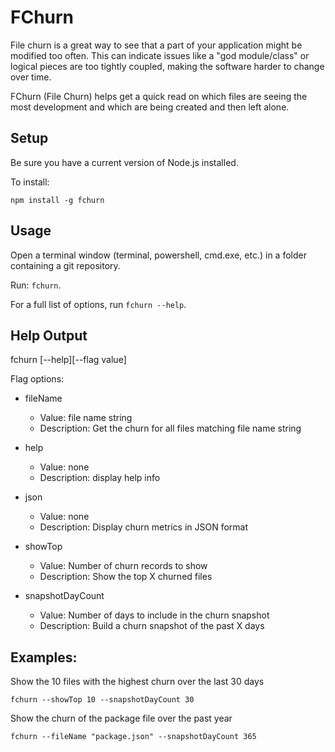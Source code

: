 # FChurn #

File churn is a great way to see that a part of your application might be modified too often.  This can indicate issues like a "god module/class" or logical pieces are too tightly coupled, making the software harder to change over time.

FChurn (File Churn) helps get a quick read on which files are seeing the most development and which are being created and then left alone.

## Setup ##

Be sure you have a current version of Node.js installed.

To install:

`npm install -g fchurn`

## Usage ##

Open a terminal window (terminal, powershell, cmd.exe, etc.) in a folder containing a git repository.

Run: `fchurn`.

For a full list of options, run `fchurn --help`.

## Help Output ##

fchurn [--help][--flag value]

Flag options:

- fileName
    - Value: file name string
    - Description: Get the churn for all files matching file name string

- help
    - Value: none
    - Description: display help info

- json
    - Value: none
    - Description: Display churn metrics in JSON format

- showTop
    - Value: Number of churn records to show
    - Description: Show the top X churned files

- snapshotDayCount
    - Value: Number of days to include in the churn snapshot
    - Description: Build a churn snapshot of the past X days

Examples:
---------

Show the 10 files with the highest churn over the last 30 days

`fchurn --showTop 10 --snapshotDayCount 30`

Show the churn of the package file over the past year

`fchurn --fileName "package.json" --snapshotDayCount 365`

